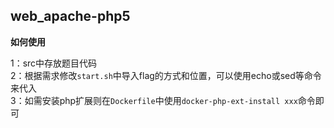 ## web_apache-php5

**如何使用**

1：src中存放题目代码  
2：根据需求修改`start.sh`中导入flag的方式和位置，可以使用echo或sed等命令来代入  
3：如需安装php扩展则在`Dockerfile`中使用`docker-php-ext-install xxx`命令即可
